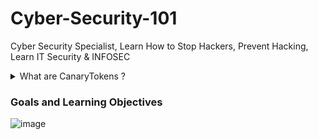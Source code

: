 # Cyber-Security-101

Cyber Security Specialist, Learn How to Stop Hackers, Prevent Hacking, Learn IT Security &amp; INFOSEC



<!-- faq 1 -->
<details>
<summary> What are CanaryTokens ? </summary>
<br/>
  
Canary tokens, also known as honeytokens, are not new but can be useful as a source of information. They can be understood as unique identifiers that can be embedded in different places. If they are touched, an alert is triggered.
  
  Example : https://whiteclouddrive.com/generate 
  
  
---
</details>


### Goals and Learning Objectives 

![image](https://user-images.githubusercontent.com/11299574/135600295-d462094d-2bba-49e6-8981-343a787193a9.png)


